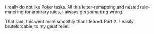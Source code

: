 I really do not like Poker tasks.
All this letter-remapping and nested rule-matching for arbitrary rules, I always get *something* wrong.

That said, this went more smoothly than I feared.
Part 2 is easily bruteforcable, to my great relief.
